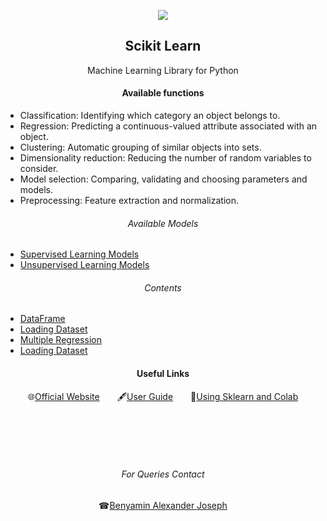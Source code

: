 <p align="center">
  <img src="https://upload.wikimedia.org/wikipedia/commons/thumb/0/05/Scikit_learn_logo_small.svg/1200px-Scikit_learn_logo_small.svg.png">
</p>
<h2 align="center">Scikit Learn</h2>
<p align="center">Machine Learning Library for Python</p>

<h4 align="center">Available functions</h4>
<ul>
<li>Classification: Identifying which category an object belongs to.</li>
<li>Regression: Predicting a continuous-valued attribute associated with an object.</li>
<li>Clustering: Automatic grouping of similar objects into sets.</li>
<li>Dimensionality reduction: Reducing the number of random variables to consider.</li>
<li>Model selection: Comparing, validating and choosing parameters and models.</li>
<li>Preprocessing: Feature extraction and normalization.</li>
</ul>

<h6 align="center">Available Models</h6>
<p aling="center"><ul>
<li><a href="https://scikit-learn.org/stable/supervised_learning.html#supervised-learning">Supervised Learning Models</a></li>
<li><a href="https://scikit-learn.org/stable/unsupervised_learning.html">Unsupervised Learning Models</a></li>
</ul></p>

<h6 align="center">Contents</h6>
<p aling="center"><ul>
<li><a href="https://github.com/CSI-SCT-SB/PY_XTREME/blob/main/sklearn/DataFrame.ipynb">DataFrame</a></li>
<li><a href="https://github.com/CSI-SCT-SB/PY_XTREME/blob/main/sklearn/Loading_a_dataset.ipynb">Loading Dataset</a></li>
<li><a href="https://github.com/CSI-SCT-SB/PY_XTREME/blob/main/sklearn/Multiple_regression.ipynb">Multiple Regression</a></li>
<li><a href="https://github.com/CSI-SCT-SB/PY_XTREME/blob/main/sklearn/Loading_a_dataset.ipynb">Loading Dataset</a></li>
</ul></p>



<h4 align="center">Useful Links</h4>
<p align="center">🌐<a href="https://scikit-learn.org/stable/">Official Website</a>&emsp;&emsp;🖋<a href="https://scikit-learn.org/stable/user_guide.html">User Guide</a>&emsp;&emsp;📖<a href="https://colab.research.google.com/github/jakevdp/PythonDataScienceHandbook/blob/master/notebooks/05.02-Introducing-Scikit-Learn.ipynb">Using Sklearn and Colab</a></p>
<br><br><br><br>
<h6 align="center">For Queries Contact</h6>
<p align="center">☎<a href="https://wa.me/<+918452077305>">Benyamin Alexander Joseph</a></p>

